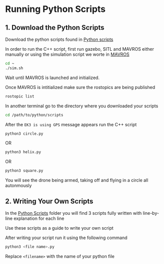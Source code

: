 # Running Python Scripts
## 1. Download the Python Scripts
Download the python scripts found in [Python scripts](Example_Codes/Python)

In order to run the C++ script, first run gazebo, SITL and MAVROS either manually or using the simulation script we worte in [MAVROS](MAVROS.md)
```bash
cd ~
./sim.sh
```

Wait until MAVROS is launched and initialized.

Once MAVROS is intitialized make sure the rostopics are being published
```bash
rostopic list
```

In another terminal go to the directory where you downloaded your scripts
```bash
cd /path/to/python/scripts
```

After the `EK3 is using GPS` message appears run the C++ script
```bash
python3 circle.py
```
OR
```bash
python3 helix.py
```
OR
```bash
python3 square.py
```
You will see the drone being armed, taking off and flying in a circle all autonmously


## 2. Writing Your Own Scripts
In the [Python Scripts](Example_Codes/Python) folder you will find 3 scripts fully written with line-by-line explanation for each line

Use these scripts as a guide to write your own script

After writing your script run it using the following command

```bash
python3 <file name>.py
```

Replace `<filename>` with the name of your python file